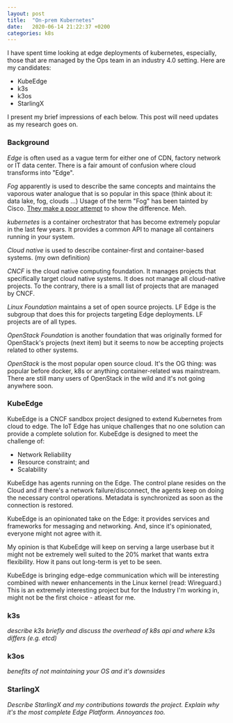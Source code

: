 ```yaml
---
layout: post
title:  "On-prem Kubernetes"
date:   2020-06-14 21:22:37 +0200
categories: k8s
---
```


I have spent time looking at edge deployments of kubernetes, especially, those that are managed by the Ops team in an industry 4.0 setting. Here are my candidates:

- KubeEdge
- k3s
- k3os
- StarlingX

I present my brief impressions of each below. This post will need updates as my research goes on.

### Background

_Edge_ is often used as a vague term for either one of CDN, factory network or IT data center. There is a fair amount of confusion where cloud transforms into "Edge".

_Fog_ apparently is used to describe the same concepts and maintains the vaporous water analogue that is so popular in this space (think about it: data lake, fog, clouds ...) Usage of the term "Fog" has been tainted by Cisco. [They make a poor attempt](https://www.cisco.com/c/en/us/solutions/enterprise-networks/edge-computing.html) to show the difference. Meh.

_kubernetes_ is a container orchestrator that has become extremely popular in the last few years. It provides a common API to manage all containers running in your system.

_Cloud native_ is used to describe container-first and container-based systems. (my own definition)

_CNCF_ is the cloud native computing foundation. It manages projects that specifically target cloud native systems. It does not manage all cloud-native projects. To the contrary, there is a small list of projects that are managed by CNCF.

_Linux Foundation_ maintains a set of open source projects. LF Edge is the subgroup that does this for projects targeting Edge deployments. LF projects are of all types.

_OpenStack Foundation_ is another foundation that was originally formed for OpenStack's projects (next item) but it seems to now be accepting projects related to other systems.

_OpenStack_ is the most popular open source cloud. It's the OG thing: was popular before docker, k8s or anything container-related was mainstream. There are still many users of OpenStack in the wild and it's not going anywhere soon.


### KubeEdge
KubeEdge is a CNCF sandbox project designed to extend Kubernetes from cloud to edge. The IoT Edge has unique challenges that no one solution can provide a complete solution for. KubeEdge is designed to meet the challenge of:
- Network Reliability
- Resource constraint; and
- Scalability

KubeEdge has agents running on the Edge. The control plane resides on the Cloud and if there's a network failure/disconnect, the agents keep on doing the necessary control operations. Metadata is synchronized as soon as the connection is restored.

KubeEdge is an opinionated take on the Edge: it provides services and frameworks for messaging and networking. And, since it's opinionated, everyone might not agree with it.

My opinion is that KubeEdge will keep on serving a large userbase but it might not be extremely well suited to the 20% market that wants extra flexibility. How it pans out long-term is yet to be seen.

KubeEdge is bringing edge-edge communication which will be interesting combined with newer enhancements in the Linux kernel (read: Wireguard.) This is an extremely interesting project but for the Industry I'm working in, might not be the first choice - atleast for me.

### k3s
_describe k3s briefly and discuss the overhead of k8s api and where k3s differs (e.g. etcd)_

### k3os
_benefits of not maintaining your OS and it's downsides_

### StarlingX
_Describe StarlingX and my contributions towards the project. Explain why it's the most complete Edge Platform. Annoyances too._